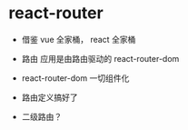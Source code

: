 # react-router

- 借鉴 vue 全家桶， react 全家桶
- 路由 
  应用是由路由驱动的
  react-router-dom

- react-router-dom 一切组件化
- 路由定义搞好了
 
 - 二级路由？

